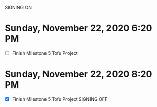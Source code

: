 SIGNING ON
# Sunday, November 22, 2020 6:20 PM
- [ ] Finish Milestone 5 Tofu Project


# Sunday, November 22, 2020 8:20 PM
- [x] Finish Milestone 5 Tofu Project
SIGNING OFF